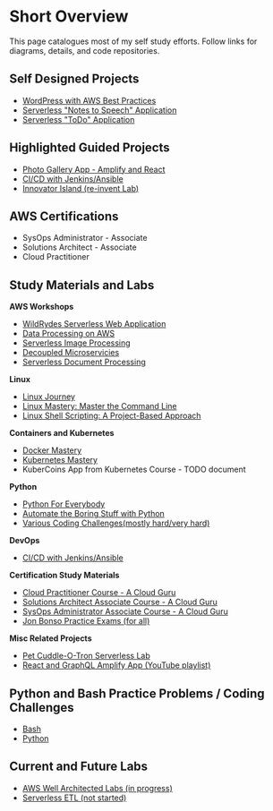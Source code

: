 # Short Overview
This page catalogues most of my self study efforts. Follow links for diagrams, details, and code repositories.

## Self Designed Projects

- [WordPress with AWS Best Practices](https://github.com/Nathhill92/projects/tree/master/AWS%20Hosted%20Wordpress)
- [Serverless "Notes to Speech" Application](https://github.com/Nathhill92/projects/tree/master/Serverless_Textract_Polly)
- [Serverless "ToDo" Application](https://github.com/Nathhill92/projects/tree/master/Serverless%20ToDo%20Application)

## Highlighted Guided Projects 

- [Photo Gallery App - Amplify and React](https://github.com/login?return_to=https%3A%2F%2Fgithub.com%2Faws-samples%2Famplify-photo-gallery-workshop)
- [CI/CD with Jenkins/Ansible](https://github.com/Nathhill92/projects/tree/master/CICD%20Project)
- [Innovator Island (re-invent Lab)](https://github.com/aws-samples/aws-serverless-workshop-innovator-island)

## AWS Certifications

- SysOps Administrator - Associate
- Solutions Architect - Associate
- Cloud Practitioner

## Study Materials and Labs
<b>AWS Workshops</b>
- [WildRydes Serverless Web Application](https://webapp.serverlessworkshops.io/)
- [Data Processing on AWS](https://data-processing.serverlessworkshops.io/)
- [Serverless Image Processing](https://image-processing.serverlessworkshops.io/)
- [Decoupled Microservicies](https://async-messaging.workshop.aws/)
- [Serverless Document Processing](https://document-processing.serverlessworkshops.io/en/)
  

<b>Linux</b>
- [Linux Journey](https://linuxjourney.com/)
- [Linux Mastery: Master the Command Line](https://www.udemy.com/course/linux-mastery/)
- [Linux Shell Scripting: A Project-Based Approach](https://www.udemy.com/course/linux-shell-scripting-projects/)

<b>Containers and Kubernetes</b>
- [Docker Mastery](https://www.udemy.com/course/docker-mastery/)
- [Kubernetes Mastery](https://www.udemy.com/course/kubernetesmastery/)
- KuberCoins App from Kubernetes Course - TODO document 

<b>Python</b>
- [Python For Everybody](https://www.py4e.com/lessons)
- [Automate the Boring Stuff with Python](https://www.udemy.com/course/automate/)
- [Various Coding Challenges(mostly hard/very hard)](https://edabit.com/challenges/python3)

<b>DevOps</b>
- [CI/CD with Jenkins/Ansible](https://github.com/Nathhill92/projects/tree/master/CICD%20Project)

<b>Certification Study Materials</b>
- [Cloud Practitioner Course - A Cloud Guru](https://acloud.guru/learn/fc8d43d6-2f1d-4992-9650-b20ad4018019)
- [Solutions Architect Associate Course - A Cloud Guru](https://acloud.guru/learn/aws-certified-solutions-architect-associate)
- [SysOps Administrator Associate Course - A Cloud Guru](https://acloud.guru/learn/82f54158-d48b-496c-9f6c-045aa5bdaea8)
- [Jon Bonso Practice Exams (for all)](https://www.udemy.com/user/jonjonbonso/)

<b>Misc Related Projects</b>
- [Pet Cuddle-O-Tron Serverless Lab](https://github.com/acantril/learn-cantrill-io-labs/tree/master/aws-serverless-pet-cuddle-o-tron)
- [React and GraphQL Amplify App (YouTube playlist)](https://www.youtube.com/watch?v=QV2WS535nyI)

## Python and Bash Practice Problems / Coding Challenges
- [Bash](https://github.com/Nathhill92/Bash-Scripts)
- [Python](https://github.com/Nathhill92/PY4E_Exercise/tree/master/Code%20Challenges)

## Current and Future Labs
- [AWS Well Architected Labs (in progress)](https://www.wellarchitectedlabs.com/)
- [Serverless ETL (not started)](https://acloudguru.com/blog/engineering/cloudguruchallenge-python-aws-etl)

